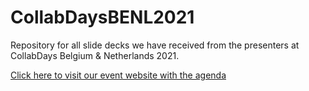# CollabDaysBENL2021

Repository for all slide decks we have received from the presenters at CollabDays Belgium & Netherlands 2021.

[Click here to visit our event website with the agenda](https://www.collabdaysbenl.eu/)
